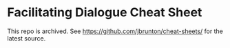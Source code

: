 # Facilitating Dialogue Cheat Sheet

This repo is archived. See https://github.com/jbrunton/cheat-sheets/ for the latest source.
